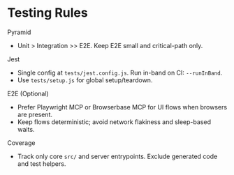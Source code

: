 # Testing Rules

Pyramid
- Unit > Integration >> E2E. Keep E2E small and critical-path only.

Jest
- Single config at `tests/jest.config.js`. Run in-band on CI: `--runInBand`.
- Use `tests/setup.js` for global setup/teardown.

E2E (Optional)
- Prefer Playwright MCP or Browserbase MCP for UI flows when browsers are present.
- Keep flows deterministic; avoid network flakiness and sleep-based waits.

Coverage
- Track only core `src/` and server entrypoints. Exclude generated code and test helpers.